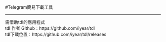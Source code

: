 #Telegram簡易下載工具
<hr>
需借助tdl的應用程式<br>
tdl 作者 Github：https://github.com/iyear/tdl<br>
tdl下載位置：https://github.com/iyear/tdl/releases
